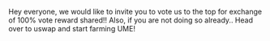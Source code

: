 Hey everyone, we would like to invite you to vote us to the top for exchange of 100% vote reward shared!!
Also, if you are not doing so already.. Head over to uswap and start farming UME!
